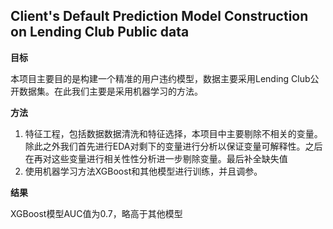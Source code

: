 ## Client's Default Prediction Model Construction on Lending Club Public data

**目标**

本项目主要目的是构建一个精准的用户违约模型，数据主要采用Lending Club公开数据集。在此我们主要是采用机器学习的方法。

**方法**

1. 特征工程，包括数据数据清洗和特征选择，本项目中主要剔除不相关的变量。除此之外我们首先进行EDA对剩下的变量进行分析以保证变量可解释性。之后在再对这些变量进行相关性性分析进一步剔除变量。最后补全缺失值
2. 使用机器学习方法XGBoost和其他模型进行训练，并且调参。

**结果**

XGBoost模型AUC值为0.7，略高于其他模型



